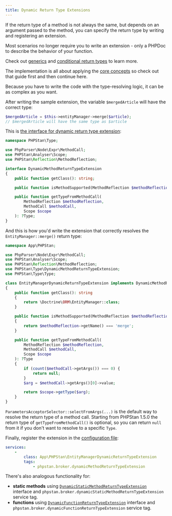 ```yaml
---
title: Dynamic Return Type Extensions
---
```


If the return type of a method is not always the same, but depends on an argument passed to the method, you can specify the return type by writing and registering an extension.

<div class="bg-blue-100 border-l-4 border-blue-500 text-blue-700 p-4 mb-4" role="alert">

Most scenarios no longer require you to write an extension - only a PHPDoc to describe the behavior of your function.

Check out [generics](/blog/generics-in-php-using-phpdocs) and [conditional return types](/writing-php-code/phpdoc-types#conditional-return-types) to learn more.

</div>

The implementation is all about applying the [core concepts](/developing-extensions/core-concepts) so check out that guide first and then continue here.

<!-- TODO link generics -->
<!-- TODO different example - ParameterBag -->

Because you have to write the code with the type-resolving logic, it can be as complex as you want.

After writing the sample extension, the variable `$mergedArticle` will have the correct type:

```php
$mergedArticle = $this->entityManager->merge($article);
// $mergedArticle will have the same type as $article
```

This is [the interface for dynamic return type extension](https://apiref.phpstan.org/1.11.x/PHPStan.Type.DynamicMethodReturnTypeExtension.html):

```php
namespace PHPStan\Type;

use PhpParser\Node\Expr\MethodCall;
use PHPStan\Analyser\Scope;
use PHPStan\Reflection\MethodReflection;

interface DynamicMethodReturnTypeExtension
{
	public function getClass(): string;

	public function isMethodSupported(MethodReflection $methodReflection): bool;

	public function getTypeFromMethodCall(
		MethodReflection $methodReflection,
		MethodCall $methodCall,
		Scope $scope
	): ?Type;
}
```

And this is how you'd write the extension that correctly resolves the `EntityManager::merge()` return type:

```php
namespace App\PHPStan;

use PhpParser\Node\Expr\MethodCall;
use PHPStan\Analyser\Scope;
use PHPStan\Reflection\MethodReflection;
use PHPStan\Type\DynamicMethodReturnTypeExtension;
use PHPStan\Type\Type;

class EntityManagerDynamicReturnTypeExtension implements DynamicMethodReturnTypeExtension
{
	public function getClass(): string
	{
		return \Doctrine\ORM\EntityManager::class;
	}

	public function isMethodSupported(MethodReflection $methodReflection): bool
	{
		return $methodReflection->getName() === 'merge';
	}

	public function getTypeFromMethodCall(
		MethodReflection $methodReflection,
		MethodCall $methodCall,
		Scope $scope
	): ?Type
	{
		if (count($methodCall->getArgs()) === 0) {
			return null;
		}
		$arg = $methodCall->getArgs()[0]->value;

		return $scope->getType($arg);
	}
}
```

`ParametersAcceptorSelector::selectFromArgs(...)` is the default way to resolve the return type of a method call. Starting from PHPStan 1.5.0 the return type of `getTypeFromMethodCall()` is optional, so you can return `null` from it if you don't want to resolve to a specific `Type`.

Finally, register the extension in the [configuration file](/config-reference):

```yaml
services:
	-
		class: App\PHPStan\EntityManagerDynamicReturnTypeExtension
		tags:
			- phpstan.broker.dynamicMethodReturnTypeExtension
```

There's also analogous functionality for:

* **static methods** using [`DynamicStaticMethodReturnTypeExtension`](https://apiref.phpstan.org/1.11.x/PHPStan.Type.DynamicStaticMethodReturnTypeExtension.html) interface and `phpstan.broker.dynamicStaticMethodReturnTypeExtension` service tag.
* **functions** using [`DynamicFunctionReturnTypeExtension`](https://apiref.phpstan.org/1.11.x/PHPStan.Type.DynamicFunctionReturnTypeExtension.html) interface and `phpstan.broker.dynamicFunctionReturnTypeExtension` service tag.
